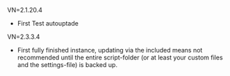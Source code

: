 VN=2.1.20.4

* First Test autouptade


VN=2.3.3.4

* First fully finished instance, updating via the included means not recommended until the entire script-folder (or at least your custom files and the settings-file) is backed up. 
